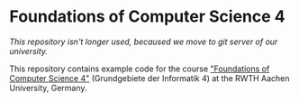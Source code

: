 # Foundations of Computer Science 4

*This repository isn't longer used, becaused we move to git server of our university.*

This repository contains example code for the course ["Foundations of Computer Science 4"](http://www.gi4.rwth-aachen.de) (Grundgebiete der Informatik 4) at the RWTH Aachen University, Germany.
